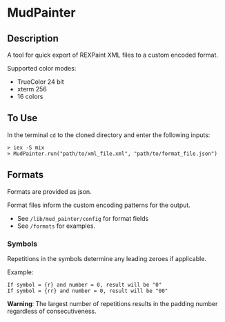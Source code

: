 # MudPainter

## Description

A tool for quick export of REXPaint XML files to a custom encoded format.

Supported color modes:

- TrueColor 24 bit
- xterm 256
- 16 colors

## To Use

In the terminal `cd` to the cloned directory and enter the following inputs:

```
> iex -S mix
> MudPainter.run("path/to/xml_file.xml", "path/to/format_file.json")
```

## Formats

Formats are provided as json.

Format files inform the custom encoding patterns for the output.

- See `/lib/mud_painter/config` for format fields
- See `/formats` for examples.

### Symbols

Repetitions in the symbols determine any leading zeroes if applicable.

Example:

```
If symbol = {r} and number = 0, result will be "0"
If symbol = {rr} and number = 0, result will be "00"
```

**Warning**: The largest number of repetitions results in the padding number regardless of consecutiveness. 
